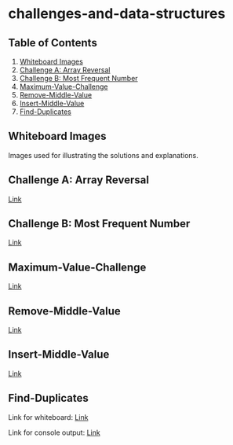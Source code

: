 # challenges-and-data-structures

## Table of Contents
1. [Whiteboard Images](#whiteboard-images)
2. [Challenge A: Array Reversal](#challenge-a-array-reversal)
3. [Challenge B: Most Frequent Number](#challenge-b-most-frequent-number)
4. [Maximum-Value-Challenge](#Maximum-Value-challenge)
4. [Remove-Middle-Value](#Remove-Middle-Value)
5. [Insert-Middle-Value](#Insert-Middle-Value)
5. [Find-Duplicates ](#Find-Duplicates)




## Whiteboard Images
Images used for illustrating the solutions and explanations.

## Challenge A: Array Reversal
[Link](./whiteboard-challenges/Array%20Reversal/Array%20Reversal%20(1).jpg)

## Challenge B: Most Frequent Number
[Link](./whiteboard-challenges/Most%20Frequent%20Number/Most%20Frequent%20Number.jpg)

## Maximum-Value-Challenge
[Link](./whiteboard-challenges/Maximum-Value/Maximum-Value.jpg)

## Remove-Middle-Value
[Link](./whiteboard-challenges/Remove-Middle-Value/Remove-Middle-Value.jpg)

## Insert-Middle-Value
[Link](./whiteboard-challenges/Insert%20Value%20in%20Middle%20of%20Array/Insert-Middle-Value.jpg)

## Find-Duplicates 
Link for whiteboard:
[Link](./Challenges/Find-Duplicates/FindDuplicates.jpg)

Link for console output:
[Link](./Challenges/Find-Duplicates/consol-cc5.PNG)
